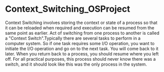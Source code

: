 # Context_Switching_OSProject
Context Switching involves storing the context or state of a process so that it can be reloaded when required and execution can be resumed from the same point as earlier. Act of switching from one process to another is called a "Context Switch".Typically there are several tasks to perform in a computer system. So if one task requires some I/O operation, you want to initiate the I/O operation and go on to the next task. You will come back to it later. When you return back to a process, you should resume where you left off. For all practical purposes, this process should never know there was a switch, and it should look like this was the only process in the system.
